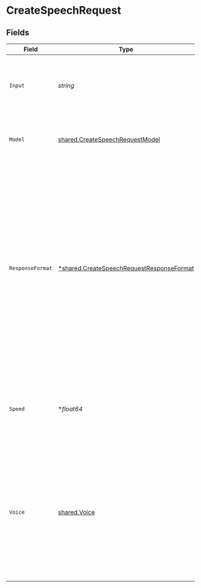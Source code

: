 # CreateSpeechRequest


## Fields

| Field                                                                                                                                                                                                                                                               | Type                                                                                                                                                                                                                                                                | Required                                                                                                                                                                                                                                                            | Description                                                                                                                                                                                                                                                         |
| ------------------------------------------------------------------------------------------------------------------------------------------------------------------------------------------------------------------------------------------------------------------- | ------------------------------------------------------------------------------------------------------------------------------------------------------------------------------------------------------------------------------------------------------------------- | ------------------------------------------------------------------------------------------------------------------------------------------------------------------------------------------------------------------------------------------------------------------- | ------------------------------------------------------------------------------------------------------------------------------------------------------------------------------------------------------------------------------------------------------------------- |
| `Input`                                                                                                                                                                                                                                                             | *string*                                                                                                                                                                                                                                                            | :heavy_check_mark:                                                                                                                                                                                                                                                  | The text to generate audio for. The maximum length is 4096 characters.                                                                                                                                                                                              |
| `Model`                                                                                                                                                                                                                                                             | [shared.CreateSpeechRequestModel](../../../pkg/models/shared/createspeechrequestmodel.md)                                                                                                                                                                           | :heavy_check_mark:                                                                                                                                                                                                                                                  | One of the available [TTS models](/docs/models/tts): `tts-1` or `tts-1-hd`<br/>                                                                                                                                                                                     |
| `ResponseFormat`                                                                                                                                                                                                                                                    | [*shared.CreateSpeechRequestResponseFormat](../../../pkg/models/shared/createspeechrequestresponseformat.md)                                                                                                                                                        | :heavy_minus_sign:                                                                                                                                                                                                                                                  | The format to return audio in. <br/>Supported formats are `mp3`, `opus`, `aac`, `flac`, `pcm`, and `wav`. <br/><br/>The `pcm` audio format, similar to `wav` but without a header, utilizes a 24kHz sample rate, mono channel, and 16-bit depth in signed little-endian format. |
| `Speed`                                                                                                                                                                                                                                                             | **float64*                                                                                                                                                                                                                                                          | :heavy_minus_sign:                                                                                                                                                                                                                                                  | The speed of the generated audio. Select a value from `0.25` to `4.0`. `1.0` is the default.                                                                                                                                                                        |
| `Voice`                                                                                                                                                                                                                                                             | [shared.Voice](../../../pkg/models/shared/voice.md)                                                                                                                                                                                                                 | :heavy_check_mark:                                                                                                                                                                                                                                                  | The voice to use when generating the audio. Supported voices are `alloy`, `echo`, `fable`, `onyx`, `nova`, and `shimmer`. Previews of the voices are available in the [Text to speech guide](/docs/guides/text-to-speech/voice-options).                            |
